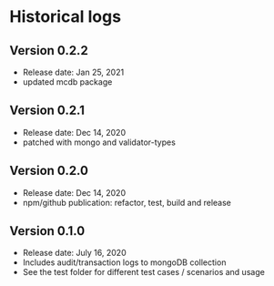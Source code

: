 # Historical logs

## Version 0.2.2

- Release date: Jan 25, 2021
- updated mcdb package

## Version 0.2.1

- Release date: Dec 14, 2020
- patched with mongo and validator-types

## Version 0.2.0

- Release date: Dec 14, 2020
- npm/github publication: refactor, test, build and release

## Version 0.1.0
- Release date: July 16, 2020 
- Includes audit/transaction logs to mongoDB collection
- See the test folder for different test cases / scenarios and usage
